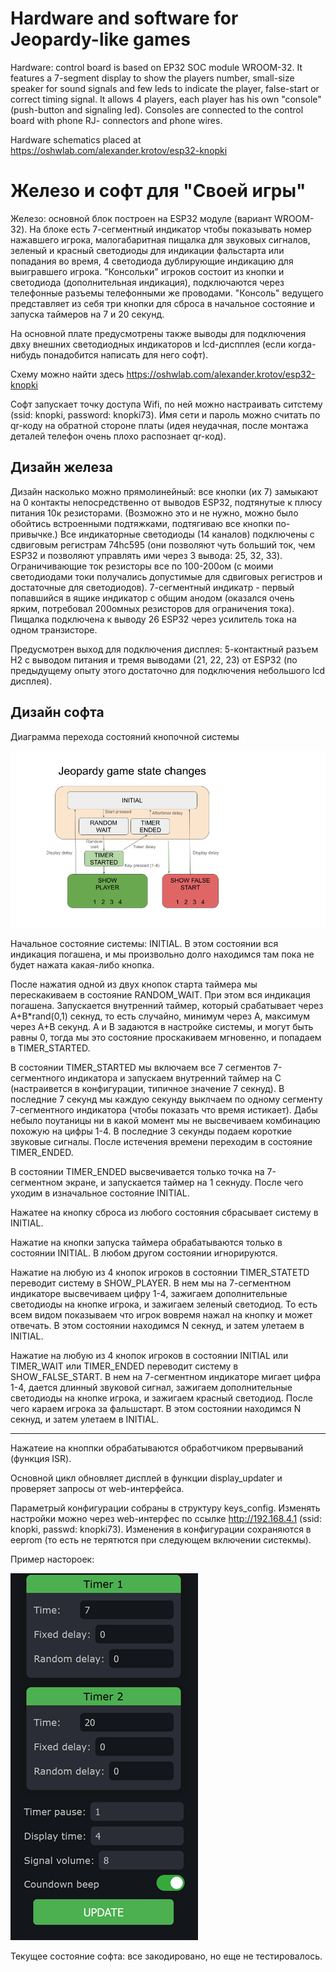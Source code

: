 # Hardware and software for Jeopardy-like games

Hardware: control board is based on EP32 SOC module WROOM-32. It features a 7-segment display to show the players number, small-size speaker for sound signals and few leds to indicate the player, false-start or correct timing signal.
It allows 4 players, each player has his own "console" (push-button and signaling led). Consoles are connected to the control board with phone RJ- connectors and phone wires.

Hardware schematics placed at https://oshwlab.com/alexander.krotov/esp32-knopki

# Железо и софт для "Своей игры"

Железо: основной блок построен на ESP32 модуле (вариант WROOM-32). На блоке есть 7-сегментный индикатор чтобы показывать номер нажавшего игрока, малогабаритная пищалка для звуковых сигналов, зеленый и красный светодиоды для индикации фальстарта или попадания во время, 4 светодиода дублирующие индикацию для выигравшего игрока. "Консольки" игроков состоит из кнопки и светодиода (дополнительная индикация), подключаются через телефонные разъемы телефонными же проводами.
"Консоль" ведущего представляет из себя три кнопки для сброса в начальное состояние и запуска таймеров на 7 и 20 секунд.

На основной плате предусмотрены также выводы для подключения двху внешних светодиодных индикаторов и lcd-диспплея (если когда-нибудь понадобится написать для него софт).

Схему можно найти здесь https://oshwlab.com/alexander.krotov/esp32-knopki

Софт запускает точку доступа Wifi, по ней можно настраивать ситстему (ssid: knopki, password: knopki73). Имя сети и пароль можно считать по qr-коду на обратной стороне платы (идея неудачная, после монтажа деталей телефон очень плохо распознает qr-код).

## Дизайн железа

Дизайн насколько можно прямолинейный: все кнопки (их 7) замыкают на 0 контакты непосредственно от выводов ESP32, подтянутые к плюсу питания 10к резисторами. (Возможно это и не нужно, можно было обойтись встроенными подтяжками, подтягиваю все кнопки по-привычке.)
Все индикаторные светодиоды (14 каналов) подключены с сдвиговым регистрам 74hc595 (они позволяют чуть больший ток, чем ESP32 и позволяют управлять ими через 3 вывода: 25, 32, 33). Ограничивающие ток резисторы все по 100-200ом (с моими светодиодами токи получались допустимые для сдвиговых регистров и достаточные для светодиодов). 7-сегментный индикатр - первый попавшийся в ящике индикатор с общим анодом (оказался очень ярким, потребовал 200омных резисторов для ограничения тока). 
Пищалка подключена к выводу 26 ESP32 через усилитель тока на одном транзисторе.

Предусмотрен выход для подключения дисплея: 5-контактный разъем H2 с выводом питания и тремя выводами (21, 22, 23) от ESP32 (по предыдущему опыту этого достаточно для подключения небольшого lcd дисплея).

## Дизайн софта

Диаграмма перехода состояний кнопочной системы

![State transition diagram](https://github.com/alexander-krotov/jeopardy_button/blob/main/states.png?raw=true)

Начальное состояние системы: INITIAL. В этом состоянии вся индикация погашена, и мы произвольно долго находимся там пока не будет нажата какая-либо кнопка.

После нажатия одной из двух кнопок старта таймера мы перескакиваем в состояние RANDOM_WAIT. При этом вся индикация погашена.  Запускается внутренний таймер, который срабатывает через A+B*rand(0,1) секнуд, то есть случайно, минимум через A, максимум через A+B секунд. A и B задаются в настройке системы, и могут быть равны 0, тогда мы это состояние проскакиваем мгновенно, и попадаем в TIMER_STARTED.

В состоянии TIMER_STARTED мы включаем все 7 сегментов 7-сегментного индикатора и запускаем внутренний таймер на C (настраивется в конфигурации, типичное значение 7 секнуд). В последние 7 секунд мы каждую секунду выклчаем по одному сегменту 7-сегментного индикатора (чтобы показать что время истикает). Дабы небыло поутаницы ни в какой момент мы не высвечиваем комбинацию похожую на цифры 1-4. В последние 3 секунды подаем короткие звуковые сигналы. После истечения времени переходим в состояние TIMER_ENDED.

В состоянии TIMER_ENDED высвечивается только точка на 7-сегментном экране, и запускается таймер на 1 секнуду. После чего уходим в изначальное состояние INITIAL.

Нажатее на кнопку сброса из любого состояния сбрасывает систему в INITIAL.

Нажатие на кнопки запуска таймера обрабатываются только в состоянии INITIAL. В любом другом состоянии игнорируются.

Нажатие на любую из 4 кнопок игроков в состоянии TIMER_STATETD переводит систему в SHOW_PLAYER. В нем мы на 7-сегментном индикаторе высвечиваем цифру 1-4, зажигаем дополнительные светодиоды на кнопке игрока, и зажигаем зеленый светодиод. То есть всем видом показываем что игрок вовремя нажал на кнопку и может отвечать. В этом состоянии находимся N секнуд, и затем улетаем в INITIAL.

Нажатие на любую из 4 кнопок игроков в состоянии INITIAL или TIMER_WAIT или TIMER_ENDED переводит систему в SHOW_FALSE_START. В нем на 7-сегментном индикаторе мигает цифра 1-4, дается длинный звуковой сигнал, зажигаем дополнительные светодиоды на кнопке игрока, и зажигаем красный светодиод. После чего караем игрока за фальшстарт. В этом состоянии находимся N секнуд, и затем улетаем в INITIAL.

---------------

Нажатеие на кноппки обрабатываются обработчиком прервываний (функция ISR).

Основной цикл обновляет дисплей в функции display_updater и проверяет запросы от web-интерфейса.

Параметрый конфигурации собраны в структуру keys_config. Изменять настройки можно через web-интерфес по ссылке
http://192.168.4.1 (ssid: knopki, passwd: knopki73). Изменения в конфигурации сохраняются в eeprom (то есть не терятются при следующем включении систекмы).

Пример настороек:

![Control panel](https://github.com/alexander-krotov/jeopardy_button/blob/main/control.png?raw=true)

Текущее состояние софта: все закодировано, но еще не тестировалось.

